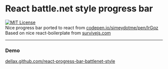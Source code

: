 # React battle.net style progress bar
[![MIT License][license-image]][license-url]   
Nice progress bar ported to react from [codepen.io/simeydotme/pen/IrGqz](http://codepen.io/simeydotme/pen/IrGqz)   
Based on nice react-boilerplate from [survivejs.com](http://survivejs.com/)    

---
### Demo
[dellax.github.com/react-progress-bar-battlenet-style](http://dellax.github.io/react-progress-bar-battlenet-style)

[license-image]: https://img.shields.io/badge/license-MIT-blue.svg?style=flat
[license-url]: license.txt